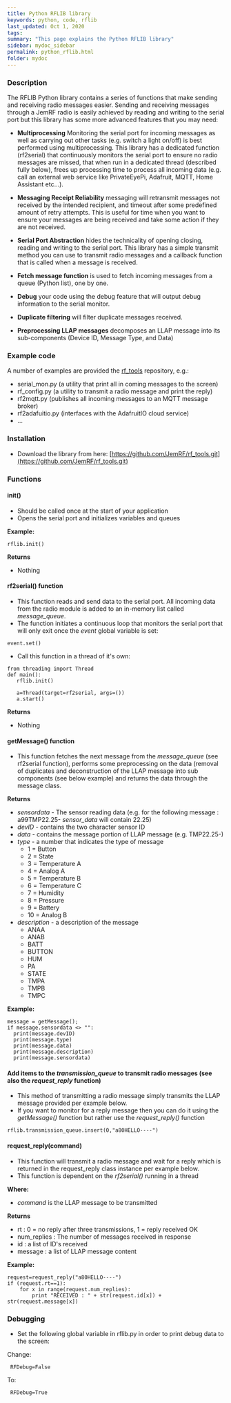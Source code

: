 ```yaml
---
title: Python RFLIB library
keywords: python, code, rflib
last_updated: Oct 1, 2020
tags:
summary: "This page explains the Python RFLIB library"
sidebar: mydoc_sidebar
permalink: python_rflib.html
folder: mydoc
---
```


### Description
The RFLIB Python library contains a series of functions that make sending and receiving radio messages easier. Sending and receiving messages through a JemRF radio is easily achieved by reading and writing to the serial port but this library has some more advanced features that you may need:

 - **Multiprocessing** Monitoring the serial port for incoming messages as well as carrying out other tasks (e.g. switch a light on/off) is best performed using multiprocessing. This library has a dedicated function (rf2serial) that continuously monitors the serial port to ensure no radio messages are missed, that when run in a dedicated thread (described fully below), frees up processing time to process all incoming data (e.g. call an external web service like PrivateEyePi, Adafruit, MQTT, Home Assistant etc...).

 - **Messaging Receipt Reliability** messaging will retransmit messages not received by the intended recipient, and timeout after some predefined amount of retry attempts. This is useful for time when you want to ensure your messages are being received and take some action if they are not received.

 - **Serial Port Abstraction** hides the technicality of opening closing, reading and writing to the serial port. This library has a simple transmit method you can use to transmit radio messages and a callback function that is called when a message is received.

 - **Fetch message function** is used to fetch incoming messages from a queue (Python list), one by one.

 - **Debug** your code using the debug feature that will output debug information to the serial monitor.

 - **Duplicate filtering** will filter duplicate messages received.

 - **Preprocessing LLAP messages** decomposes an LLAP message into its sub-components (Device ID, Message Type, and Data)

### Example code

A number of examples are provided the [rf_tools](https://github.com/JemRF/rf_tools) repository, e.g.:

 - serial_mon.py (a utility that print all in coming messages to the screen)
 - rf_config.py (a utility to transmit a radio message and print the reply)
 - rf2mqtt.py (publishes all incoming messages to an MQTT message broker)
 - rf2adafuitio.py (interfaces with the AdafruitIO cloud service)
 - ...

### Installation

 - Download the library from here: [https://github.com/JemRF/rf_tools.git](https://github.com/JemRF/rf_tools.git)

### Functions

#### init()
 - Should be called once at the start of your application
 - Opens the serial port and initializes variables and queues

**Example:**
```
rflib.init()
```

**Returns**
- Nothing

#### rf2serial() function
 - This function reads and send data to the serial port. All incoming data from the radio module is added to an in-memory list called *message_queue*.
 - The function initiates a continuous loop that monitors the serial port that will only exit once the *event* global variable is set:

```
event.set()
```

 - Call this function in a thread of it's own:

 ```
from threading import Thread
 def main():
    rflib.init()

    a=Thread(target=rf2serial, args=())
    a.start()
 ```

**Returns**
 - Nothing

#### getMessage() function
- This function fetches the next message from the *message_queue* (see rf2serial function), performs some preprocessing on the data (removal of duplicates and deconstruction of the LLAP message into sub components (see below example) and returns the data through the message class.

**Returns**

 - *sensordata* - The sensor reading data (e.g. for the following message : a99TMP22.25- *sensor_data* will contain 22.25)
 - *devID* - contains the two character sensor ID
 - *data* - contains the message portion of LLAP message (e.g. TMP22.25-)
 - *type* - a number that indicates the type of message
   - 1 = Button
   - 2 = State
   - 3 = Temperature A
   - 4 = Analog A
   - 5 = Temperature B
   - 6 = Temperature C
   - 7 = Humidity
   - 8 = Pressure
   - 9 = Battery
   - 10 = Analog B
 - *description* - a description of the message
   - ANAA
   - ANAB
   - BATT
   - BUTTON
   - HUM
   - PA
   - STATE
   - TMPA
   - TMPB
   - TMPC

**Example:**
```
message = getMessage();
if message.sensordata <> "":
  print(message.devID)
  print(message.type)
  print(message.data)
  print(message.description)
  print(message.sensordata)
```

#### Add items to the *transmission_queue* to transmit radio messages (see also the *request_reply* function)
 - This method of transmitting a radio message simply transmits the LLAP message provided per example below.
 - If you want to monitor for a reply message then you can do it using the *getMessage()* function but rather use the *request_reply()* function

```
rflib.transmission_queue.insert(0,"a80HELLO----")
```

#### request_reply(command)
- This function will transmit a radio message and wait for a reply which is returned in the request_reply class instance per example below.
- This function is dependent on the *rf2serial()* running in a thread

**Where:**
 - *command* is the LLAP message to be transmitted

**Returns**
 - rt : 0 = no reply after three transmissions, 1 = reply received OK
 - num_replies : The number of messages received in response
 - id : a list of ID's received
 - message : a list of LLAP message content

**Example:**

```
request=request_reply("a80HELLO----")
if (request.rt==1):
    for x in range(request.num_replies):
        print "RECEIVED : " + str(request.id[x]) + str(request.message[x])
```

### Debugging
 - Set the following global variable in rflib.py in order to print debug data to the screen:

Change:
```
 RFDebug=False
```

To:
```
 RFDebug=True
```


